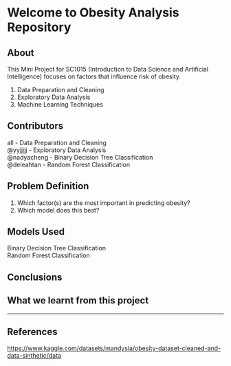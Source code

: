 # Welcome to Obesity Analysis Repository
**About**
---

This Mini Project for SC1015 (Introduction to Data Science and Artificial Intelligence) focuses on factors that influence risk of obesity.

1. Data Preparation and Cleaning
2. Exploratory Data Analysis
3. Machine Learning Techniques

**Contributors**
---
all - Data Preparation and Cleaning  
@yyjjjjj - Exploratory Data Analysis  
@nadyacheng - Binary Decision Tree Classification  
@deleahtan - Random Forest Classification

**Problem Definition**
---
1. Which factor(s) are the most important in predicting obesity?
2. Which model does this best?

**Models Used**
---
Binary Decision Tree Classification  
Random Forest Classification

**Conclusions**
---

**What we learnt from this project**
---

---

**References**
---
https://www.kaggle.com/datasets/mandysia/obesity-dataset-cleaned-and-data-sinthetic/data
